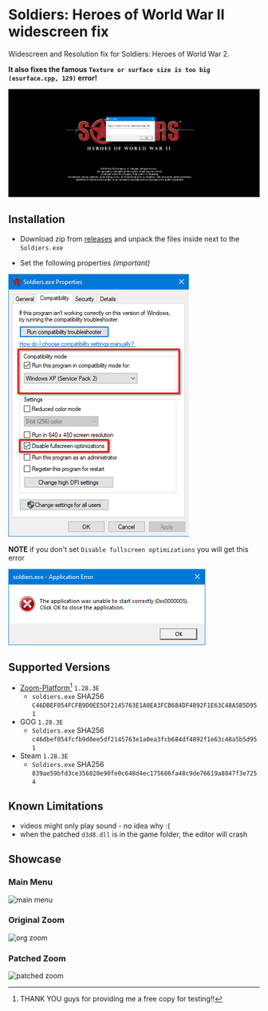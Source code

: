 # Soldiers: Heroes of World War II widescreen fix
Widescreen and Resolution fix for Soldiers: Heroes of World War 2.

**It also fixes the famous `Texture or surface size is too big (esurface.cpp, 129)` error!**

![THE error](images/ksnip_20211117-015937.png)

## Installation

- Download zip from [releases](https://github.com/zocker-160/Soldiers-HoWW2-widescreen-fix/releases) and unpack the files inside next to the `Soldiers.exe`

- Set the following properties *(important)*

![exe props](images/ksnip_20211117-100339.png)

**NOTE** if you don't set `Disable fullscreen optimizations` you will get this error

![sucky error](images/ksnip_20211117-102516.png)

## Supported Versions

- [Zoom-Platform](https://www.zoom-platform.com/product/soldiers-heroes-of-world-war-ii)[^1] `1.28.3E`
    - `soldiers.exe` SHA256 `C46DBEF054FCFB9D0EE5DF2145763E1A0EA3FCB684DF4892F1E63C48A5B5D951`
- GOG `1.28.3E`
    - `Soldiers.exe` SHA256 `c46dbef054fcfb9d0ee5df2145763e1a0ea3fcb684df4892f1e63c48a5b5d951`
- Steam `1.28.3E`
    - `Soldiers.exe` SHA256 `839ae59bfd3ce356820e90fe0c648d4ec175686fa48c9de76619a8847f3e7254`
    
[^1]: THANK YOU guys for providing me a free copy for testing!!
    
## Known Limitations

- videos might only play sound - no idea why :(
- when the patched `d3d8.dll` is in the game folder, the editor will crash

## Showcase
### Main Menu
![main menu](images/Screenshot_20211117_020203.png)

### Original Zoom
![org zoom](images/Screenshot_20211117_020409.png)

### Patched Zoom
![patched zoom](images/Screenshot_20211117_020509.png)
